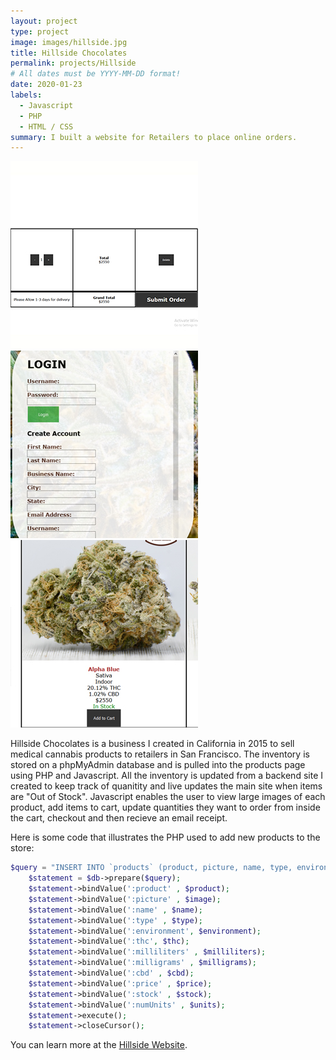 ```yaml
---
layout: project
type: project
image: images/hillside.jpg
title: Hillside Chocolates
permalink: projects/Hillside
# All dates must be YYYY-MM-DD format!
date: 2020-01-23
labels:
  - Javascript
  - PHP
  - HTML / CSS
summary: I built a website for Retailers to place online orders.
---
```


<div class="ui small rounded images">
  <img class="ui image" src="../images/checkout.jpg">
  <img class="ui image" src="../images/login.jpg">
  <img class="ui image" src="../images/add.jpg">
</div>

Hillside Chocolates is a business I created in California in 2015 to sell medical cannabis products to retailers in San Francisco.  The inventory is stored on a phpMyAdmin database and is pulled into the products page using PHP and Javascript.  All the inventory is updated from a backend site I created to keep track of quanitity and live updates the main site when items are "Out of Stock".  Javascript enables the user to view large images of each product, add items to cart, update quantities they want to order from inside the cart, checkout and then recieve an email receipt.

Here is some code that illustrates the PHP used to add new products to the store:

```php
$query = "INSERT INTO `products` (product, picture, name, type, environment, thc, milliliters, milligrams, cbd, price, stock, numUnits) VALUES (:product, :picture, :name, :type, :environment, :thc, :milliliters, :milligrams, :cbd, :price, :stock, :numUnits)";
	$statement = $db->prepare($query);
	$statement->bindValue(':product' , $product);
	$statement->bindValue(':picture' , $image);
	$statement->bindValue(':name' , $name);
	$statement->bindValue(':type' , $type);
	$statement->bindValue(':environment', $environment);
	$statement->bindValue(':thc', $thc);
	$statement->bindValue(':milliliters' , $milliliters);
	$statement->bindValue(':milligrams' , $milligrams);
	$statement->bindValue(':cbd' , $cbd);
	$statement->bindValue(':price' , $price);
	$statement->bindValue(':stock' , $stock);
	$statement->bindValue(':numUnits' , $units);
	$statement->execute();
	$statement->closeCursor();
```

You can learn more at the [Hillside Website](http://hillsidechocolates.com).

